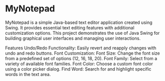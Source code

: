 <h1>MyNotepad</h1>
MyNotepad is a simple Java-based text editor application created using Swing. It provides essential text editing features with additional customization options. This project demonstrates the use of Java Swing for building graphical user interfaces and managing user interactions.

Features
Undo/Redo Functionality: Easily revert and reapply changes with undo and redo buttons.
Font Customization:
Font Size: Change the font size from a predefined set of options (12, 16, 18, 20).
Font Family: Select from a variety of available font families.
Font Color: Choose a custom font color using a color picker dialog.
Find Word: Search for and highlight specific words in the text area.

